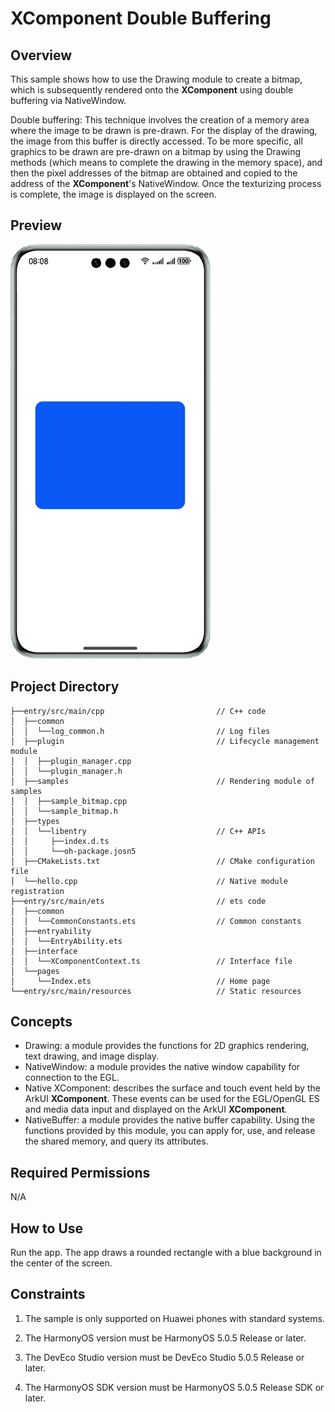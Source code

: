 # XComponent Double Buffering

## Overview

This sample shows how to use the Drawing module to create a bitmap, which is subsequently rendered onto the **XComponent** using double buffering via NativeWindow.

Double buffering: This technique involves the creation of a memory area where the image to be drawn is pre-drawn. For the display of the drawing, the image from this buffer is directly accessed. To be more specific, all graphics to be drawn are pre-drawn on a bitmap by using the Drawing methods (which means to complete the drawing in the memory space), and then the pixel addresses of the bitmap are obtained and copied to the address of the **XComponent**'s NativeWindow. Once the texturizing process is complete, the image is displayed on the screen.

## Preview

![synchronized_operation](screenshots/device/img.png)

## Project Directory

```
├──entry/src/main/cpp                         // C++ code
│  ├──common
│  │  └──log_common.h                         // Log files
│  ├──plugin                                  // Lifecycle management module
│  │  ├──plugin_manager.cpp                   
│  │  └──plugin_manager.h                     
│  ├──samples                                 // Rendering module of samples
│  │  ├──sample_bitmap.cpp                    
│  │  └──sample_bitmap.h  
│  ├──types
│  │  └──libentry                             // C++ APIs
│  │     ├──index.d.ts                        
│  │     └──oh-package.josn5                 
│  ├──CMakeLists.txt                          // CMake configuration file
│  └──hello.cpp                               // Native module registration
├──entry/src/main/ets                         // ets code
│  ├──common
│  │  └──CommonConstants.ets                  // Common constants
│  ├──entryability
│  │  └──EntryAbility.ets       
│  ├──interface
│  │  └──XComponentContext.ts                 // Interface file
│  └──pages
│     └──Index.ets                            // Home page
└──entry/src/main/resources                   // Static resources
```

## Concepts

- Drawing: a module provides the functions for 2D graphics rendering, text drawing, and image display.
- NativeWindow: a module provides the native window capability for connection to the EGL.
- Native XComponent: describes the surface and touch event held by the ArkUI **XComponent**. These events can be used for the EGL/OpenGL ES and media data input and displayed on the ArkUI **XComponent**.
- NativeBuffer: a module provides the native buffer capability. Using the functions provided by this module, you can apply for, use, and release the shared memory, and query its attributes.

## Required Permissions

N/A

## How to Use

Run the app. The app draws a rounded rectangle with a blue background in the center of the screen.

## Constraints

1. The sample is only supported on Huawei phones with standard systems.

2. The HarmonyOS version must be HarmonyOS 5.0.5 Release or later.

3. The DevEco Studio version must be DevEco Studio 5.0.5 Release or later.

4. The HarmonyOS SDK version must be HarmonyOS 5.0.5 Release SDK or later.

